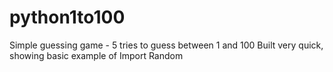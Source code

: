 # python1to100
Simple guessing game - 5 tries to guess between 1 and 100
Built very quick, showing basic example of Import Random
